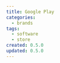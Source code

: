 ```yaml
---
title: Google Play
categories:
  - brands
tags:
  - software
  - store
created: 0.5.0
updated: 0.5.0
---
```


